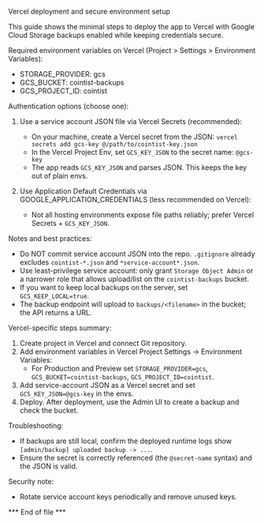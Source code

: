 Vercel deployment and secure environment setup

This guide shows the minimal steps to deploy the app to Vercel with Google Cloud Storage backups enabled while keeping credentials secure.

Required environment variables on Vercel (Project > Settings > Environment Variables):
- STORAGE_PROVIDER: gcs
- GCS_BUCKET: cointist-backups
- GCS_PROJECT_ID: cointist

Authentication options (choose one):
1) Use a service account JSON file via Vercel Secrets (recommended):
   - On your machine, create a Vercel secret from the JSON: `vercel secrets add gcs-key @/path/to/cointist-key.json`
   - In the Vercel Project Env, set `GCS_KEY_JSON` to the secret name: `@gcs-key`
   - The app reads `GCS_KEY_JSON` and parses JSON. This keeps the key out of plain envs.

2) Use Application Default Credentials via GOOGLE_APPLICATION_CREDENTIALS (less recommended on Vercel):
   - Not all hosting environments expose file paths reliably; prefer Vercel Secrets + `GCS_KEY_JSON`.

Notes and best practices:
- Do NOT commit service account JSON into the repo. `.gitignore` already excludes `cointist-*.json` and `*service-account*.json`.
- Use least-privilege service account: only grant `Storage Object Admin` or a narrower role that allows upload/list on the `cointist-backups` bucket.
- If you want to keep local backups on the server, set `GCS_KEEP_LOCAL=true`.
- The backup endpoint will upload to `backups/<filename>` in the bucket; the API returns a URL.

Vercel-specific steps summary:
1) Create project in Vercel and connect Git repository.
2) Add environment variables in Vercel Project Settings → Environment Variables:
   - For Production and Preview set `STORAGE_PROVIDER=gcs`, `GCS_BUCKET=cointist-backups`, `GCS_PROJECT_ID=cointist`.
3) Add service-account JSON as a Vercel secret and set `GCS_KEY_JSON=@gcs-key` in the envs.
4) Deploy. After deployment, use the Admin UI to create a backup and check the bucket.

Troubleshooting:
- If backups are still local, confirm the deployed runtime logs show `[admin/backup] uploaded backup -> ...`.
- Ensure the secret is correctly referenced (the `@secret-name` syntax) and the JSON is valid.

Security note:
- Rotate service account keys periodically and remove unused keys.

*** End of file ***
